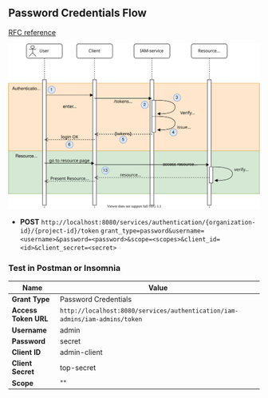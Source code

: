 ## Password Credentials Flow
[RFC reference](https://tools.ietf.org/html/rfc6749#section-1.3.3)

![flow](133_password-credentials-flow.svg)

* __POST__ ``http://localhost:8080/services/authentication/{organization-id}/{project-id}/token``
  ``grant_type=password&username=<username>&password=<password>&scope=<scopes>&client_id=<id>&client_secret=<secret>``

### Test in Postman or Insomnia
| Name                 | Value                                                                               |
|----------------------|-------------------------------------------------------------------------------------|
| __Grant Type__       | Password Credentials                                                                | 
| __Access Token URL__ | ```http://localhost:8080/services/authentication/iam-admins/iam-admins/token```     |
| __Username__         | admin                                                                               | 
| __Password__         | secret                                                                              | 
| __Client ID__        | admin-client                                                                        | 
| __Client Secret__    | top-secret                                                                          | 
| __Scope__            | ""                                                                                  |  
